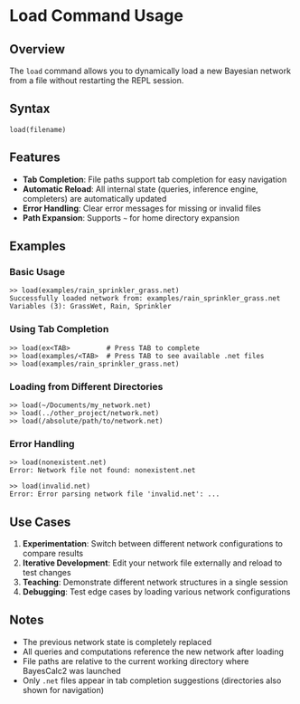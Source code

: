 # Load Command Usage

## Overview
The `load` command allows you to dynamically load a new Bayesian network from a file without restarting the REPL session.

## Syntax
```
load(filename)
```

## Features
- **Tab Completion**: File paths support tab completion for easy navigation
- **Automatic Reload**: All internal state (queries, inference engine, completers) are automatically updated
- **Error Handling**: Clear error messages for missing or invalid files
- **Path Expansion**: Supports `~` for home directory expansion

## Examples

### Basic Usage
```
>> load(examples/rain_sprinkler_grass.net)
Successfully loaded network from: examples/rain_sprinkler_grass.net
Variables (3): GrassWet, Rain, Sprinkler
```

### Using Tab Completion
```
>> load(ex<TAB>         # Press TAB to complete
>> load(examples/<TAB>  # Press TAB to see available .net files
>> load(examples/rain_sprinkler_grass.net)
```

### Loading from Different Directories
```
>> load(~/Documents/my_network.net)
>> load(../other_project/network.net)
>> load(/absolute/path/to/network.net)
```

### Error Handling
```
>> load(nonexistent.net)
Error: Network file not found: nonexistent.net

>> load(invalid.net)
Error: Error parsing network file 'invalid.net': ...
```

## Use Cases

1. **Experimentation**: Switch between different network configurations to compare results
2. **Iterative Development**: Edit your network file externally and reload to test changes
3. **Teaching**: Demonstrate different network structures in a single session
4. **Debugging**: Test edge cases by loading various network configurations

## Notes

- The previous network state is completely replaced
- All queries and computations reference the new network after loading
- File paths are relative to the current working directory where BayesCalc2 was launched
- Only `.net` files appear in tab completion suggestions (directories also shown for navigation)
